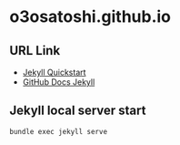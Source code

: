 # o3osatoshi.github.io

## URL Link
- [Jekyll Quickstart](https://jekyllrb.com/docs/)
- [GitHub Docs Jekyll](https://docs.github.com/en/pages/setting-up-a-github-pages-site-with-jekyll/about-github-pages-and-jekyll)

## Jekyll local server start
`bundle exec jekyll serve`
